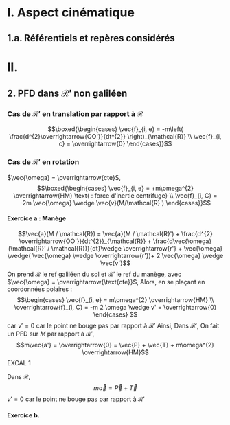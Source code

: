 # I. Aspect cinématique
## 1.a. Référentiels et repères considérés
# II. 
## 2. PFD dans $\mathcal{R}'$ non galiléen
### Cas de $\mathcal{R}'$ en translation par rapport à $\mathcal{R}$
$$\boxed{\begin{cases}
\vec{f}_{i, e} = -m\left( \frac{d^{2}\overrightarrow{OO'}}{dt^{2}} \right)_{\mathcal{R}} \\
\vec{f}_{i, c} = \overrightarrow{0}
\end{cases}}$$
### Cas de $\mathcal{R}'$ en rotation
$\vec{\omega} = \overrightarrow{cte}$, 
$$\boxed{\begin{cases}
\vec{f}_{i, e} = +m\omega^{2} \overrightarrow{HM} \text{ : force d'inertie centrifuge} \\
\vec{f}_{i, C} = -2m \vec{\omega} \wedge \vec{v}(M/\mathcal{R}')
\end{cases}}$$

#### Exercice a : Manège
$$\vec{a}(M / \mathcal{R}) = \vec{a}(M / \mathcal{R}') + \frac{d^{2} \overrightarrow{OO'}}{dt^{2}}_{\mathcal{R}} + \frac{d\vec{\omega}(\mathcal{R}' / \mathcal{R})}{dt}\wedge \overrightarrow{r'} + \vec{\omega} \wedge( \vec{\omega} \wedge \overrightarrow{r'})+ 2 \vec{\omega} \wedge \vec{v'}$$
On prend $\mathcal{R}$ le ref galiléen du sol et $\mathcal{R}'$ le ref du manège, avec $\vec{\omega} = \overrightarrow{\text{cte}}$, 
Alors, en se plaçant en coordonnées polaires : 
$$\begin{cases}
\vec{f}_{i, e} = m\omega^{2} \overrightarrow{HM} \\
\overrightarrow{f}_{i, C} = -m 2 \omega \wedge v' = \overrightarrow{0}
\end{cases} $$
car $v' = 0$ car le point ne bouge pas par rapport à $\mathcal{R}'$
Ainsi, 
Dans $\mathcal{R}'$, 
On fait un PFD sur $M$ par rapport à $\mathcal{R}'$,
$$m\vec{a'} = \overrightarrow{0} =  \vec{P} + \vec{T} + m\omega^{2} \overrightarrow{HM}$$
EXCAL 1

Dans $\mathcal{R}$, 
$$m\vec{a} = \vec{P} + \vec{T}$$
$v' = 0$ car le point ne bouge pas par rapport à $\mathcal{R}'$

#### Exercice b.
